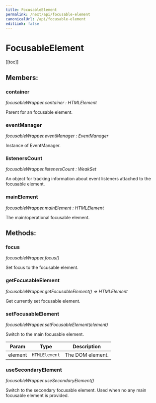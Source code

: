 ```yaml
---
title: FocusableElement
permalink: /next/api/focusable-element
canonicalUrl: /api/focusable-element
editLink: false
---
```


# FocusableElement

[[toc]]
## Members:

### container

_focusableWrapper.container : HTMLElement_

Parent for an focusable element.



### eventManager

_focusableWrapper.eventManager : EventManager_

Instance of EventManager.



### listenersCount

_focusableWrapper.listenersCount : WeakSet_

An object for tracking information about event listeners attached to the focusable element.



### mainElement

_focusableWrapper.mainElement : HTMLElement_

The main/operational focusable element.


## Methods:

### focus

_focusableWrapper.focus()_

Set focus to the focusable element.



### getFocusableElement

_focusableWrapper.getFocusableElement() ⇒ HTMLElement_

Get currently set focusable element.



### setFocusableElement

_focusableWrapper.setFocusableElement(element)_

Switch to the main focusable element.


| Param | Type | Description |
| --- | --- | --- |
| element | `HTMLElement` | The DOM element. |



### useSecondaryElement

_focusableWrapper.useSecondaryElement()_

Switch to the secondary focusable element. Used when no any main focusable element is provided.



